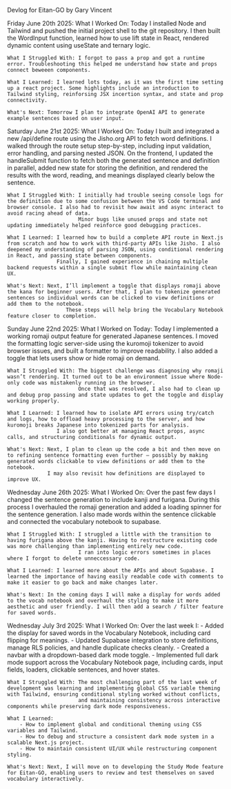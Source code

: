 Devlog for Eitan-GO by Gary Vincent

Friday June 20th 2025:
    What I Worked On: Today I installed Node and Tailwind and pushed the initial project shell to the git repository. I then built the WordInput function, learned how to use lift state in React, rendered dynamic content using useState and ternary logic.

    What I Struggled With: I forgot to pass a prop and got a runtime error. Troubleshooting this helped me understand how state and props connect beweeen components. 

    What I Learned: I learned lots today, as it was the first time setting up a react project. Some highlights include an introduction to Tailwind styling, reinforsing JSX incertion syntax, and state and prop connectivity.

    What's Next: Tomorrow I plan to integrate OpenAI API to generate example sentences based on user input.

Saturday June 21st 2025:
    What I Worked On: Today I built and integrated a new /api/define route using the Jisho.org API to fetch word definitions. I walked through the route setup step-by-step, including input validation, error handling, and parsing nested JSON.
                      On the frontend, I updated the handleSubmit function to fetch both the generated sentence and definition in parallel, added new state for storing the definition, and rendered the results with the word, reading, and meanings displayed clearly below the sentence.

    What I Struggled With: I initially had trouble seeing console logs for the definition due to some confusion between the VS Code terminal and browser console. I also had to revisit how await and async interact to avoid racing ahead of data.
                           Minor bugs like unused props and state not updating immediately helped reinforce good debugging practices.

    What I Learned: I learned how to build a complete API route in Next.js from scratch and how to work with third-party APIs like Jisho. I also deepened my understanding of parsing JSON, using conditional rendering in React, and passing state between components.
                    Finally, I gained experience in chaining multiple backend requests within a single submit flow while maintaining clean UX.

    What's Next: Next, I’ll implement a toggle that displays romaji above the kana for beginner users. After that, I plan to tokenize generated sentences so individual words can be clicked to view definitions or add them to the notebook.
                       These steps will help bring the Vocabulary Notebook feature closer to completion.

Sunday June 22nd 2025:
    What I Worked on Today: Today I implemented a working romaji output feature for generated Japanese sentences. I moved the formatting logic server-side using the kuromoji tokenizer to avoid browser issues, and built a formatter to improve readability.
                            I also added a toggle that lets users show or hide romaji on demand.

    What I Struggled With: The biggest challenge was diagnosing why romaji wasn’t rendering. It turned out to be an environment issue where Node-only code was mistakenly running in the browser.
                           Once that was resolved, I also had to clean up and debug prop passing and state updates to get the toggle and display working properly.

    What I Learned: I learned how to isolate API errors using try/catch and logs, how to offload heavy processing to the server, and how kuromoji breaks Japanese into tokenized parts for analysis.
                    I also got better at managing React props, async calls, and structuring conditionals for dynamic output.

    What's Next: Next, I plan to clean up the code a bit and then move on to refining sentence formatting even further — possibly by making generated words clickable to view definitions or add them to the notebook.
                 I may also revisit how definitions are displayed to improve UX.

Wednesday June 26th 2025:
    What I Worked On: Over the past few days I changed the sentence generation to include kanji and furigana. During this process I overhauled the romaji generation and added a loading spinner for the sentence generation.
                      I also made words within the sentence clickable and connected the vocabulary notebook to supabase.

    What I Struggled With: I struggled a little with the transition to having furigana above the kanji. Having to restructure existing code was more challenging than implementing entirely new code.
                           I ran into logic errors sometimes in places where I forgot to delete unneccessary code.

    What I Learned: I learned more about the APIs and about Supabase. I learned the importance of having easily readable code with comments to make it easier to go back and make changes later.

    What's Next: In the coming days I will make a display for words added to the vocab notebook and overhaul the styling to make it more aesthetic and user friendly. I will then add a search / filter feature for saved words. 

Wednesday July 3rd 2025:
    What I Worked On: 
        Over the last week I:
        - Added the display for saved words in the Vocabulary Notebook, including card flipping for meanings.
        - Updated Supabase integration to store definitions, manage RLS policies, and handle duplicate checks cleanly.
        - Created a navbar with a dropdown-based dark mode toggle.
        - Implemented full dark mode support across the Vocabulary Notebook page, including cards, input fields, loaders, clickable sentences, and hover states.

    What I Struggled With: The most challenging part of the last week of development was learning and implementing global CSS variable theming with Tailwind, ensuring conditional styling worked without conflicts,
                           and maintaining consistency across interactive components while preserving dark mode responsiveness.

    What I Learned:
        - How to implement global and conditional theming using CSS variables and Tailwind.
        - How to debug and structure a consistent dark mode system in a scalable Next.js project.
        - How to maintain consistent UI/UX while restructuring component styling.

    What's Next: Next, I will move on to developing the Study Mode feature for Eitan-GO, enabling users to review and test themselves on saved vocabulary interactively.